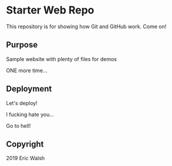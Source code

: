 # Starter Web Repo

This repository is for showing how Git and GitHub work. Come on!

## Purpose

Sample website with plenty of files for demos

ONE more time...

## Deployment

Let's deploy!

I fucking hate you...

Go to hell!

## Copyright

2019 Eric Walsh